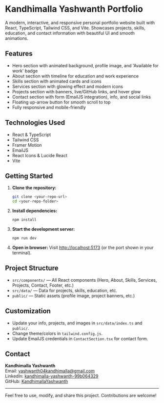 # Kandhimalla Yashwanth Portfolio

A modern, interactive, and responsive personal portfolio website built with React, TypeScript, Tailwind CSS, and Vite. Showcases projects, skills, education, and contact information with beautiful UI and smooth animations.

## Features
- Hero section with animated background, profile image, and 'Available for work' badge
- About section with timeline for education and work experience
- Skills section with animated cards and icons
- Services section with glowing effect and modern icons
- Projects section with banners, live/GitHub links, and hover glow
- Contact section with form (EmailJS integration), info, and social links
- Floating up-arrow button for smooth scroll to top
- Fully responsive and mobile-friendly

## Technologies Used
- React & TypeScript
- Tailwind CSS
- Framer Motion
- EmailJS
- React Icons & Lucide React
- Vite

## Getting Started

1. **Clone the repository:**
   ```bash
   git clone <your-repo-url>
   cd <your-repo-folder>
   ```
2. **Install dependencies:**
   ```bash
   npm install
   ```
3. **Start the development server:**
   ```bash
   npm run dev
   ```
4. **Open in browser:**
   Visit [http://localhost:5173](http://localhost:5173) (or the port shown in your terminal).

## Project Structure
- `src/components/` — All React components (Hero, About, Skills, Services, Projects, Contact, Footer, etc.)
- `src/data/` — Data for projects, skills, education, etc.
- `public/` — Static assets (profile image, project banners, etc.)

## Customization
- Update your info, projects, and images in `src/data/index.ts` and `public/`.
- Change theme/colors in `tailwind.config.js`.
- Update EmailJS credentials in `ContactSection.tsx` for contact form.

## Contact
**Kandhimalla Yashwanth**  
Email: yashwanth04kandhimalla@gmail.com  
LinkedIn: [kandhimalla-yashwanth-99b064329](https://www.linkedin.com/in/kandhimalla-yashwanth-99b064329/)  
GitHub: [KandhimallaYashwanth](https://github.com/KandhimallaYashwanth)

---
Feel free to use, modify, and share this project. Contributions are welcome! 